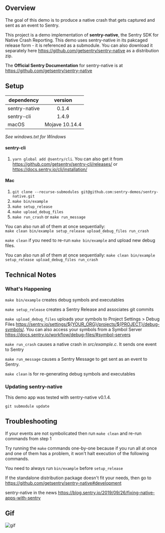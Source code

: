 ## Overview
The goal of this demo is to produce a native crash that gets captured and sent as an event to Sentry.

This project is a demo implementation of **sentry-native**, the Sentry SDK for Native Crash Reporting. This demo uses sentry-native in its pakcaged release form - it is referenced as a submodule. You can also download it separately here https://github.com/getsentry/sentry-native as a distribution zip.

The **Official Sentry Documentation** for sentry-native is at https://github.com/getsentry/sentry-native 

## Setup
| dependency      | version           
| ------------- |:-------------:| 
| sentry-native      | 0.1.4
| sentry-cli   | 1.4.9    |
| macOS | Mojave 10.14.4      |
*See windows.txt for Windows*


#### sentry-cli
1. `yarn global add @sentry/cli`. You can also get it from https://github.com/getsentry/sentry-cli/releases/ or https://docs.sentry.io/cli/installation/


#### Mac
1. `git clone --recurse-submodules git@github.com:sentry-demos/sentry-native.git`
2. `make bin/example`
3. `make setup_release`
4. `make upload_debug_files`
5. `make run_crash` or `make run_message`

You can also run all of them at once sequentially:  
`make clean bin/example setup_release upload_debug_files run_crash`

`make clean` if you need to re-run `make bin/example` and upload new debug files.

You can also run all of them at once sequentially: `make clean bin/example setup_release upload_debug_files run_crash`

## Technical Notes
### What's Happening
`make bin/example` creates debug symbols and executables

`make setup_release` creates a Sentry Release and associates git commits

`make upload_debug_files` uploads your symbols to Project Settings > Debug Files https://sentry.io/settings/${YOUR_ORG}/projects/${PROJECT}/debug-symbols/. You can also access your symbols from a Symbol Server https://docs.sentry.io/workflow/debug-files/#symbol-servers

`make run_crash` causes a native crash in *src/example.c*. It sends one event to Sentry

`make run_message` causes a Sentry Message to get sent as an event to Sentry.

`make clean` is for re-generating debug symbols and executables


### Updating sentry-native
This demo app was tested with sentry-native v0.1.4.
```
git submodule update
```

## Troubleshooting
If your events are not symbolicated then run `make clean` and re-run commands from step 1

Try running the `make` commands one-by-one because if you run all at once and one of them has a problem, it won't halt execution of the following commands.

You need to always run `bin/example` before `setup_release`

If the standalone distribution package doesn't fit your needs, then go to https://github.com/getsentry/sentry-native#development

sentry-native in the news https://blog.sentry.io/2019/09/26/fixing-native-apps-with-sentry

## Gif
![gif](screenshots/sentry-native-2-events-150.gif)
